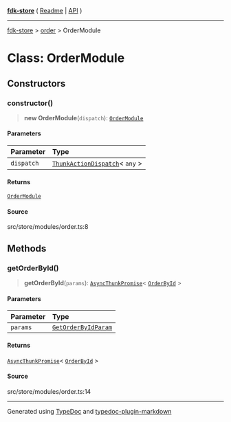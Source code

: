 [**fdk-store**](../../README.md) ( [Readme](../../README.md) \| [API](../../API.md) )

---

[fdk-store](../../API.md) > [order](../README.md) > OrderModule

# Class: OrderModule

## Constructors

### constructor()

> **new OrderModule**(`dispatch`): [`OrderModule`](class.OrderModule.md)

#### Parameters

| Parameter  | Type                                                                                                     |
| :--------- | :------------------------------------------------------------------------------------------------------- |
| `dispatch` | [`ThunkActionDispatch`](../../theme/internal_/type-aliases/type-alias.ThunkActionDispatch.md)\< `any` \> |

#### Returns

[`OrderModule`](class.OrderModule.md)

#### Source

src/store/modules/order.ts:8

## Methods

### getOrderById()

> **getOrderById**(`params`): [`AsyncThunkPromise`](../../theme/internal_/type-aliases/type-alias.AsyncThunkPromise.md)\< [`OrderById`](../internal_/type-aliases/type-alias.OrderById.md) \>

#### Parameters

| Parameter | Type                                                                             |
| :-------- | :------------------------------------------------------------------------------- |
| `params`  | [`GetOrderByIdParam`](../internal_/type-aliases/type-alias.GetOrderByIdParam.md) |

#### Returns

[`AsyncThunkPromise`](../../theme/internal_/type-aliases/type-alias.AsyncThunkPromise.md)\< [`OrderById`](../internal_/type-aliases/type-alias.OrderById.md) \>

#### Source

src/store/modules/order.ts:14

---

Generated using [TypeDoc](https://typedoc.org/) and [typedoc-plugin-markdown](https://www.npmjs.com/package/typedoc-plugin-markdown)
